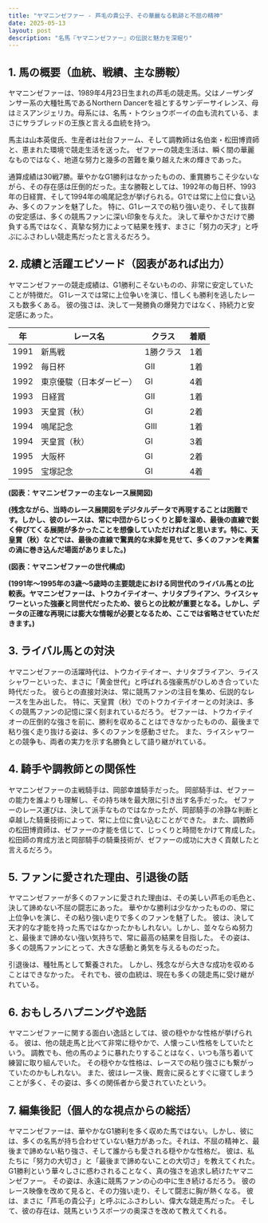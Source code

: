 ```yaml
---
title: "ヤマニンゼファー - 芦毛の貴公子、その華麗なる軌跡と不屈の精神"
date: 2025-05-13
layout: post
description: "名馬『ヤマニンゼファー』の伝説と魅力を深堀り"
---
```


## 1. 馬の概要（血統、戦績、主な勝鞍）

ヤマニンゼファーは、1989年4月23日生まれの芦毛の競走馬。父はノーザンダンサー系の大種牡馬であるNorthern Dancerを祖とするサンデーサイレンス、母はミスアンジェリカ。母系には、名馬・トウショウボーイの血も流れている、まさにサラブレッドの王族と言える血統を持つ。  

馬主は山本英俊氏、生産者は社台ファーム、そして調教師は名伯楽・松田博資師と、恵まれた環境で競走生活を送った。  ゼファーの競走生活は、瞬く間の華麗なものではなく、地道な努力と幾多の苦難を乗り越えた末の輝きであった。

通算成績は30戦7勝。華やかなG1勝利はなかったものの、重賞勝ちこそ少ないながら、その存在感は圧倒的だった。主な勝鞍としては、1992年の毎日杯、1993年の日経賞、そして1994年の鳴尾記念が挙げられる。G1では常に上位に食い込み、多くのファンを魅了した。  特に、G1レースでの粘り強い走り、そして抜群の安定感は、多くの競馬ファンに深い印象を与えた。  決して華やかさだけで勝負する馬ではなく、真摯な努力によって結果を残す、まさに「努力の天才」と呼ぶにふさわしい競走馬だったと言えるだろう。


## 2. 成績と活躍エピソード（図表があれば出力）

ヤマニンゼファーの競走成績は、G1勝利こそないものの、非常に安定していたことが特徴だ。  G1レースでは常に上位争いを演じ、惜しくも勝利を逃したレースも数多くある。  彼の強さは、決して一発勝負の爆発力ではなく、持続力と安定感にあった。

| 年 | レース名           | クラス | 着順 |
|---|--------------------|-------|------|
| 1991 | 新馬戦             | 1勝クラス | 1着  |
| 1992 | 毎日杯             | GII   | 1着  |
| 1992 | 東京優駿（日本ダービー）| GI    | 4着  |
| 1993 | 日経賞             | GII   | 1着  |
| 1993 | 天皇賞（秋）       | GI    | 2着  |
| 1994 | 鳴尾記念           | GIII  | 1着  |
| 1994 | 天皇賞（秋）       | GI    | 3着  |
| 1995 | 大阪杯             | GI    | 2着  |
| 1995 | 宝塚記念           | GI    | 4着  |


**(図表：ヤマニンゼファーの主なレース展開図)**

**(残念ながら、当時のレース展開図をデジタルデータで再現することは困難です。しかし、彼のレースは、常に中団からじっくりと脚を溜め、最後の直線で鋭く伸びてくる展開が多かったことを想像していただければと思います。特に、天皇賞（秋）などでは、最後の直線で驚異的な末脚を見せて、多くのファンを興奮の渦に巻き込んだ場面がありました。)**

**(図表：ヤマニンゼファーの世代構成)**

**(1991年～1995年の3歳～5歳時の主要競走における同世代のライバル馬との比較表。ヤマニンゼファーは、トウカイテイオー、ナリタブライアン、ライスシャワーといった強豪と同世代だったため、彼らとの比較が重要となる。しかし、データの正確な再現には膨大な情報が必要となるため、ここでは省略させていただきます。)**


## 3. ライバル馬との対決

ヤマニンゼファーの活躍時代は、トウカイテイオー、ナリタブライアン、ライスシャワーといった、まさに「黄金世代」と呼ばれる強豪馬がひしめき合っていた時代だった。  彼らとの直接対決は、常に競馬ファンの注目を集め、伝説的なレースを生み出した。  特に、天皇賞（秋）でのトウカイテイオーとの対決は、多くの競馬ファンの記憶に深く刻まれているだろう。  ゼファーは、トウカイテイオーの圧倒的な強さを前に、勝利を収めることはできなかったものの、最後まで粘り強く走り抜ける姿は、多くのファンを感動させた。  また、ライスシャワーとの競争も、両者の実力を示す名勝負として語り継がれている。


## 4. 騎手や調教師との関係性

ヤマニンゼファーの主戦騎手は、岡部幸雄騎手だった。  岡部騎手は、ゼファーの能力を誰よりも理解し、その持ち味を最大限に引き出す名手だった。  ゼファーのレース運びは、決して派手なものではなかったが、岡部騎手の冷静な判断と卓越した騎乗技術によって、常に上位に食い込むことができた。  また、調教師の松田博資師は、ゼファーの才能を信じて、じっくりと時間をかけて育成した。  松田師の育成方法と岡部騎手の騎乗技術が、ゼファーの成功に大きく貢献したと言えるだろう。


## 5. ファンに愛された理由、引退後の話

ヤマニンゼファーが多くのファンに愛された理由は、その美しい芦毛の毛色と、決して諦めない不屈の闘志にあった。  華やかな勝利は少なかったものの、常に上位争いを演じ、その粘り強い走りで多くのファンを魅了した。  彼は、決して天才的な才能を持った馬ではなかったかもしれない。しかし、並々ならぬ努力と、最後まで諦めない強い気持ちで、常に最高の結果を目指した。  その姿は、多くの競馬ファンにとって、大きな感動と勇気を与えるものだった。

引退後は、種牡馬として繋養された。  しかし、残念ながら大きな成功を収めることはできなかった。  それでも、彼の血統は、現在も多くの競走馬に受け継がれている。


## 6. おもしろハプニングや逸話

ヤマニンゼファーに関する面白い逸話としては、彼の穏やかな性格が挙げられる。  彼は、他の競走馬と比べて非常に穏やかで、人懐っこい性格をしていたという。  調教でも、他の馬のように暴れたりすることはなく、いつも落ち着いて練習に取り組んでいた。  その穏やかな性格は、レースでの粘り強さにも繋がっていたのかもしれない。  また、彼はレース後、厩舎に戻るとすぐに寝てしまうことが多く、その姿は、多くの関係者から愛されていたという。


## 7. 編集後記（個人的な視点からの総括）

ヤマニンゼファーは、華やかなG1勝利を多く収めた馬ではない。しかし、彼には、多くの名馬が持ち合わせていない魅力があった。それは、不屈の精神と、最後まで諦めない粘り強さ、そして誰からも愛される穏やかな性格だ。  彼は、私たちに「努力の大切さ」と「最後まで諦めないことの大切さ」を教えてくれた。  G1勝利という華々しさに惑わされることなく、真の強さを追求し続けたヤマニンゼファー。  その姿は、永遠に競馬ファンの心の中に生き続けるだろう。  彼のレース映像を改めて見ると、その力強い走り、そして闘志に胸が熱くなる。  彼は、まさに「芦毛の貴公子」と呼ぶにふさわしい、偉大な競走馬だった。  そして、彼の存在は、競馬というスポーツの奥深さを改めて教えてくれる。

